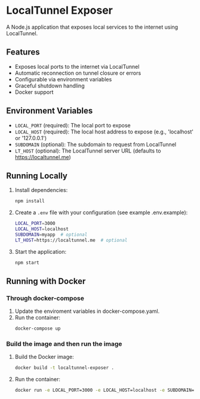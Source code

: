 # LocalTunnel Exposer

A Node.js application that exposes local services to the internet using LocalTunnel.

## Features

- Exposes local ports to the internet via LocalTunnel
- Automatic reconnection on tunnel closure or errors
- Configurable via environment variables
- Graceful shutdown handling
- Docker support

## Environment Variables

- `LOCAL_PORT` (required): The local port to expose
- `LOCAL_HOST` (required): The local host address to expose (e.g., 'localhost' or '127.0.0.1')
- `SUBDOMAIN` (optional): The subdomain to request from LocalTunnel
- `LT_HOST` (optional): The LocalTunnel server URL (defaults to https://localtunnel.me)

## Running Locally

1. Install dependencies:
   ```bash
   npm install
   ```

2. Create a `.env` file with your configuration (see example .env.example):
   ```bash
   LOCAL_PORT=3000
   LOCAL_HOST=localhost
   SUBDOMAIN=myapp  # optional
   LT_HOST=https://localtunnel.me  # optional
   ```

3. Start the application:
   ```bash
   npm start
   ```

## Running with Docker

### Through docker-compose
1. Update the enviroment variables in docker-compose.yaml.
2. Run the container:
   ```bash
   docker-compose up
   ```

### Build the image and then run the image
1. Build the Docker image:
   ```bash
   docker build -t localtunnel-exposer .
   ```

2. Run the container:
   ```bash
   docker run -e LOCAL_PORT=3000 -e LOCAL_HOST=localhost -e SUBDOMAIN=myapp localtunnel-exposer
   ```
